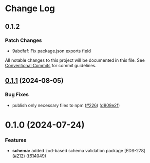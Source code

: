 # Change Log

## 0.1.2

### Patch Changes

- 9abdfaf: Fix package.json exports field

All notable changes to this project will be documented in this file.
See [Conventional Commits](https://conventionalcommits.org) for commit guidelines.

## [0.1.1](https://github.com/elementor/elementor-packages/compare/@elementor/schema@0.1.0...@elementor/schema@0.1.1) (2024-08-05)

### Bug Fixes

- publish only necessary files to npm ([#226](https://github.com/elementor/elementor-packages/issues/226)) ([d808e2f](https://github.com/elementor/elementor-packages/commit/d808e2f60eb7ca2d7b8560d0b79c0e62c2f969a8))

# 0.1.0 (2024-07-24)

### Features

- **schema:** added zod-based schema validation package [EDS-278] ([#212](https://github.com/elementor/elementor-packages/issues/212)) ([f614049](https://github.com/elementor/elementor-packages/commit/f6140499a8d9865bed9a93c44f4db060c54f8bdf))
